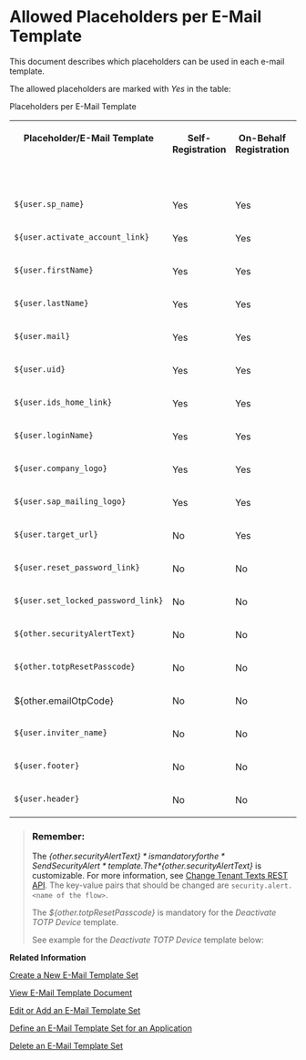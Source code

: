 <!-- loioc0d4a7676e894d048ee361ae2d2f0012 -->

# Allowed Placeholders per E-Mail Template

This document describes which placeholders can be used in each e-mail template.



The allowed placeholders are marked with *Yes* in the table:

<a name="loioc0d4a7676e894d048ee361ae2d2f0012__email_processes_attributes"/>Placeholders per E-Mail Template


<table>
<tr>
<th valign="top">

Placeholder/E-Mail Template



</th>
<th valign="top">

Self-Registration



</th>
<th valign="top">

On-Behalf Registration



</th>
<th valign="top">

Invitation



</th>
<th valign="top">

Forgot Password



</th>
<th valign="top">

Locked Password



</th>
<th valign="top">

Reset Password



</th>
<th valign="top">

Send Security Alert



</th>
<th valign="top">

Deactivate TOTP Device



</th>
<th valign="top">

E-Mail OTP Code



</th>
</tr>
<tr>
<td valign="top">

`${user.sp_name}`



</td>
<td valign="top">

Yes



</td>
<td valign="top">

Yes



</td>
<td valign="top">

Yes



</td>
<td valign="top">

Yes



</td>
<td valign="top">

Yes



</td>
<td valign="top">

Yes



</td>
<td valign="top">

Yes



</td>
<td valign="top">

Yes



</td>
<td valign="top">

Yes



</td>
</tr>
<tr>
<td valign="top">

`${user.activate_account_link}`



</td>
<td valign="top">

Yes



</td>
<td valign="top">

Yes



</td>
<td valign="top">

Yes



</td>
<td valign="top">

No



</td>
<td valign="top">

No



</td>
<td valign="top">

No



</td>
<td valign="top">

No



</td>
<td valign="top">

No



</td>
<td valign="top">

No



</td>
</tr>
<tr>
<td valign="top">

`${user.firstName}`



</td>
<td valign="top">

Yes



</td>
<td valign="top">

Yes



</td>
<td valign="top">

Yes



</td>
<td valign="top">

Yes



</td>
<td valign="top">

Yes



</td>
<td valign="top">

Yes



</td>
<td valign="top">

Yes



</td>
<td valign="top">

Yes



</td>
<td valign="top">

Yes



</td>
</tr>
<tr>
<td valign="top">

`${user.lastName}`



</td>
<td valign="top">

Yes



</td>
<td valign="top">

Yes



</td>
<td valign="top">

Yes



</td>
<td valign="top">

Yes



</td>
<td valign="top">

Yes



</td>
<td valign="top">

Yes



</td>
<td valign="top">

Yes



</td>
<td valign="top">

Yes



</td>
<td valign="top">

Yes



</td>
</tr>
<tr>
<td valign="top">

`${user.mail}`



</td>
<td valign="top">

Yes



</td>
<td valign="top">

Yes



</td>
<td valign="top">

Yes



</td>
<td valign="top">

Yes



</td>
<td valign="top">

Yes



</td>
<td valign="top">

Yes



</td>
<td valign="top">

Yes



</td>
<td valign="top">

Yes



</td>
<td valign="top">

Yes



</td>
</tr>
<tr>
<td valign="top">

`${user.uid}`



</td>
<td valign="top">

Yes



</td>
<td valign="top">

Yes



</td>
<td valign="top">

No



</td>
<td valign="top">

Yes



</td>
<td valign="top">

Yes



</td>
<td valign="top">

Yes



</td>
<td valign="top">

Yes



</td>
<td valign="top">

Yes



</td>
<td valign="top">

Yes



</td>
</tr>
<tr>
<td valign="top">

`${user.ids_home_link}`



</td>
<td valign="top">

Yes



</td>
<td valign="top">

Yes



</td>
<td valign="top">

Yes



</td>
<td valign="top">

Yes



</td>
<td valign="top">

Yes



</td>
<td valign="top">

Yes



</td>
<td valign="top">

Yes



</td>
<td valign="top">

Yes



</td>
<td valign="top">

Yes



</td>
</tr>
<tr>
<td valign="top">

`${user.loginName}`



</td>
<td valign="top">

Yes



</td>
<td valign="top">

Yes



</td>
<td valign="top">

No



</td>
<td valign="top">

Yes



</td>
<td valign="top">

Yes



</td>
<td valign="top">

Yes



</td>
<td valign="top">

Yes



</td>
<td valign="top">

Yes



</td>
<td valign="top">

Yes



</td>
</tr>
<tr>
<td valign="top">

`${user.company_logo}`



</td>
<td valign="top">

Yes



</td>
<td valign="top">

Yes



</td>
<td valign="top">

Yes



</td>
<td valign="top">

Yes



</td>
<td valign="top">

Yes



</td>
<td valign="top">

Yes



</td>
<td valign="top">

Yes



</td>
<td valign="top">

Yes



</td>
<td valign="top">

Yes



</td>
</tr>
<tr>
<td valign="top">

`${user.sap_mailing_logo}`



</td>
<td valign="top">

Yes



</td>
<td valign="top">

Yes



</td>
<td valign="top">

Yes



</td>
<td valign="top">

Yes



</td>
<td valign="top">

Yes



</td>
<td valign="top">

Yes



</td>
<td valign="top">

Yes



</td>
<td valign="top">

Yes



</td>
<td valign="top">

Yes



</td>
</tr>
<tr>
<td valign="top">

`${user.target_url}`



</td>
<td valign="top">

No



</td>
<td valign="top">

Yes



</td>
<td valign="top">

Yes



</td>
<td valign="top">

No



</td>
<td valign="top">

No



</td>
<td valign="top">

No



</td>
<td valign="top">

No



</td>
<td valign="top">

No



</td>
<td valign="top">

No



</td>
</tr>
<tr>
<td valign="top">

`${user.reset_password_link}`



</td>
<td valign="top">

No



</td>
<td valign="top">

No



</td>
<td valign="top">

No



</td>
<td valign="top">

Yes



</td>
<td valign="top">

No



</td>
<td valign="top">

Yes



</td>
<td valign="top">

No



</td>
<td valign="top">

No



</td>
<td valign="top">

No



</td>
</tr>
<tr>
<td valign="top">

`${user.set_locked_password_link}`



</td>
<td valign="top">

No



</td>
<td valign="top">

No



</td>
<td valign="top">

No



</td>
<td valign="top">

No



</td>
<td valign="top">

Yes



</td>
<td valign="top">

No



</td>
<td valign="top">

No



</td>
<td valign="top">

No



</td>
<td valign="top">

No



</td>
</tr>
<tr>
<td valign="top">

`${other.securityAlertText}`



</td>
<td valign="top">

No



</td>
<td valign="top">

No



</td>
<td valign="top">

No



</td>
<td valign="top">

No



</td>
<td valign="top">

No



</td>
<td valign="top">

No



</td>
<td valign="top">

Yes



</td>
<td valign="top">

No



</td>
<td valign="top">

No



</td>
</tr>
<tr>
<td valign="top">

`${other.totpResetPasscode}`



</td>
<td valign="top">

No



</td>
<td valign="top">

No



</td>
<td valign="top">

No



</td>
<td valign="top">

No



</td>
<td valign="top">

No



</td>
<td valign="top">

No



</td>
<td valign="top">

No



</td>
<td valign="top">

Yes



</td>
<td valign="top">

No



</td>
</tr>
<tr>
<td valign="top">

$\{other.emailOtpCode\}



</td>
<td valign="top">

No



</td>
<td valign="top">

No



</td>
<td valign="top">

No



</td>
<td valign="top">

No



</td>
<td valign="top">

No



</td>
<td valign="top">

No



</td>
<td valign="top">

No



</td>
<td valign="top">

No



</td>
<td valign="top">

Yes



</td>
</tr>
<tr>
<td valign="top">

`${user.inviter_name}`



</td>
<td valign="top">

No



</td>
<td valign="top">

No



</td>
<td valign="top">

Yes



</td>
<td valign="top">

No



</td>
<td valign="top">

No



</td>
<td valign="top">

No



</td>
<td valign="top">

No



</td>
<td valign="top">

No



</td>
<td valign="top">

No



</td>
</tr>
<tr>
<td valign="top">

`${user.footer}`



</td>
<td valign="top">

No



</td>
<td valign="top">

No



</td>
<td valign="top">

Yes



</td>
<td valign="top">

No



</td>
<td valign="top">

No



</td>
<td valign="top">

No



</td>
<td valign="top">

No



</td>
<td valign="top">

No



</td>
<td valign="top">

No



</td>
</tr>
<tr>
<td valign="top">

`${user.header}`



</td>
<td valign="top">

No



</td>
<td valign="top">

No



</td>
<td valign="top">

Yes



</td>
<td valign="top">

No



</td>
<td valign="top">

No



</td>
<td valign="top">

No



</td>
<td valign="top">

No



</td>
<td valign="top">

No



</td>
<td valign="top">

No



</td>
</tr>
</table>

> ### Remember:  
> The *$\{other.securityAlertText\}* is mandatory for the *Send Security Alert* template. The *$\{other.securityAlertText\}* is customizable. For more information, see [Change Tenant Texts REST API](../Development/change-tenant-texts-rest-api-66ad80a.md#loio66ad80a6bbaf4fc3911232f7cc9a7de6). The key-value pairs that should be changed are `security.alert.<name of the flow>`.
> 
> The *$\{other.totpResetPasscode\}* is mandatory for the *Deactivate TOTP Device* template.
> 
> See example for the *Deactivate TOTP Device* template below:

**Related Information**  


[Create a New E-Mail Template Set](create-a-new-e-mail-template-set-a6fca8b.md "Tenant administrators can create a new set of e-mail templates so that each template in the set can have a custom language version.")

[View E-Mail Template Document](view-e-mail-template-document-148568a.md "Tenant administrators can view language e-mail templates in the template set uploaded in the administration console for Identity Authentication.")

[Edit or Add an E-Mail Template Set](edit-or-add-an-e-mail-template-set-3c4f397.md "Tenant administrators can configure language versions of each template in the template set. They can also set a custom template for each language, and change the name of each template set.")

[Define an E-Mail Template Set for an Application](define-an-e-mail-template-set-for-an-application-fc6b54a.md "Tenant administrators can define the e-mail template set that the application uses.")

[Delete an E-Mail Template Set](delete-an-e-mail-template-set-6fce69d.md "Tenant administrators can delete an e-mail template set or a language version for a specific application process.")

